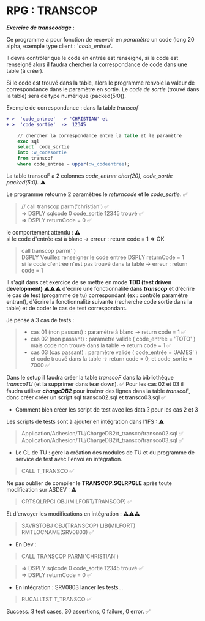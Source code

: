 # RPG : TRANSCOP
**_Exercice de transcodage_** : 


Ce programme a pour fonction de recevoir en _paramètre_ un code (long 20 alpha, exemple type client : '_code_entree_'.

Il devra contrôler que le code en entrée est renseigné, si le code est renseigné alors il faudra chercher la correspondance de code dans une table (à créer).

Si le code est trouvé dans la table, alors le programme renvoie la valeur de correspondance dans le paramètre en sortie.
Le _code de sortie_ (trouvé dans la table) sera de type numérique (packed(5:0)).
 
Exemple de correspondance : dans la table _transcof_


```diff
+ >  'code_entree'  -> 'CHRISTIAN' et
+ >  'code_sortie'  ->  12345
```
```sql
    // chercher la correspondance entre la table et le paramètre
    exec sql
    select  code_sortie
    into :w_codesortie
    from transcof
    where code_entree = upper(:w_codeentree);
```

La table transcoF a 2 colonnes _code_entree char(20), code_sortie packed(5:0)._ ⚠

Le programme retourne 2 paramètres le _returncode_ et le _code_sortie_.      ✅

> // call transcop parm('christian')                ✅          
> =>  DSPLY  sqlcode 0 code_sortie 12345 trouvé     ✅  
> =>  DSPLY  returnCode = 0                         ✅   

le comportement attendu : ⚠ 	
si le code d'entrée est à blanc -> erreur : return code = 1
=> OK
> call transcop parm('')                           
> DSPLY  Veuillez renseigner le code entree 
> DSPLY  returnCode = 1                            
si le code d'entrée n'est pas trouvé dans la table -> erreur : return code = 1

Il s'agit dans cet exercice de se mettre en mode **TDD (test driven development)** ⚠⚠⚠ d'écrire une fonctionnalité dans **_transcop_** et d'écrire le cas de test (progamme de tu) correspondant (ex : contrôle paramètre entrant), d'écrire la fonctionnalité suivante (recherche code sortie dans la table) et de coder le cas de test correspondant. 

Je pense à 3 cas de tests :
> - cas 01 (non passant) : paramètre à blanc -> return code  = 1     ✅
> - cas 02 (non passant) : paramètre valide ( code_entrée = 'TOTO' ) mais code non trouvé dans la table -> return code = 1    ✅
> - cas 03 (cas passant) : paramètre valide ( code_entrée = 'JAMES' ) et code trouvé dans la table -> return code = 0, et code_sortie = 7000    ✅

Dans le setup il faudra créer la table _transcoF_ dans la bibliothèque _transcoTU_ (et la supprimer dans tear down).    ✅
Pour les cas 02 et 03 il faudra utiliser **_chargeDB2_** pour insérer des lignes dans la table _transcoF_, donc créer créer un script sql transco02.sql et  transco03.sql   ✅


- Comment bien créer les script de test avec les data ? pour les cas 2 et 3

Les scripts de tests sont à ajouter en intégration dans l'IFS : ⚠
> Application/Adhesion/TU/ChargeDB2/t_transco/transco02.sql    ✅
> Application/Adhesion/TU/ChargeDB2/t_transco/transco03.sql    ✅

- Le CL de TU : gère la création des modules de TU et du programme de service de test avec l'envoi en intégration.
> CALL T_TRANSCO    ✅

Ne pas oublier de compiler le **TRANSCOP.SQLRPGLE** après toute modification sur ASDEV : ⚠
> CRTSQLRPGI OBJ(MILFORT/TRANSCOP)    ✅

Et d'envoyer les modifications en intégration : ⚠⚠⚠ 
> SAVRSTOBJ OBJ(TRANSCOP) LIB(MILFORT) RMTLOCNAME(SRV0803)  ✅

- En Dev : 
> CALL TRANSCOP PARM('CHRISTIAN')

> =>  DSPLY  sqlcode 0 code_sortie 12345 trouvé     ✅  
> =>  DSPLY  returnCode = 0                         ✅  


- En intégration : SRV0803 lancer les tests...
> RUCALLTST T_TRANSCO  ✅

 Success. 3 test cases, 30 assertions, 0 failure, 0 error.        ✅


